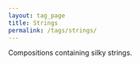 ```yaml
---
layout: tag_page
title: Strings
permalink: /tags/strings/
---
```


Compositions containing silky strings.
